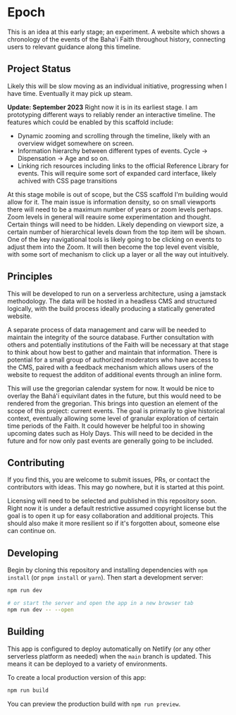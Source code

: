 # Epoch
This is an idea at this early stage; an experiment. A website which shows a chronology of the events of the Baha'i Faith throughout history, connecting users to relevant guidance along this timeline.

## Project Status
Likely this will be slow moving as an individual initiative, progressing when I have time. Eventually it may pick up steam. 

**Update: September 2023**
Right now it is in its earliest stage. I am prototyping different ways to reliably render an interactive timeline. The features which could be enabled by this scaffold include:
- Dynamic zooming and scrolling through the timeline, likely with an overview widget somewhere on screen. 
- Information hierarchy between different types of events. Cycle -> Dispensation -> Age and so on. 
- Linking rich resources including links to the official Reference Library for events. This will require some sort of expanded card interface, likely achived with CSS page transitions

At this stage mobile is out of scope, but the CSS scaffold I'm building would allow for it. The main issue is information density, so on small viewports there will need to be a maximum number of years or zoom levels perhaps. Zoom levels in general will reauire some experimentation and thought. Certain things will need to be hidden. Likely depending on viewport size, a certain number of hierarchical levels down from the top item will be shown. One of the key navigational tools is likely going to be clicking on events to adjust them into the Zoom. It will then become the top level event visible, with some sort of mechanism  to click up a layer or all the way out intuitively. 

## Principles
This will be developed to run on a serverless architecture, using a jamstack methodology. The data will be hosted in a headless CMS and structured logically, with the build process ideally producing a statically generated website.

A separate  process of data management and carw will be needed to maintain the integrity of the source database. Further consultation with others and potentially institutions of the Faith will be necessary at that stage to think about how best to gather and maintain that information. There is potential for a small group of authorized moderators who have access to the CMS, paired with a feedback mechanism which allows users of the website to request the additon of additional events through an inline form. 

This will use the gregorian calendar system for now. It would be nice to overlay the Bahá'í equivilant dates in the future, but this would need to be rendered from the gregorian. This brings into question an element of the scope of this project: current events. The goal is primarily to give historical context, eventually allowing some level of granular exploration of certain time periods of the Faith. It could however be helpful too in showing upcoming dates such as Holy Days. This will need to be decided in the future and for now only past events are generally going to be included.

## Contributing
If you find this, you are welcome to submit issues, PRs, or contact the contributors with ideas. This may go nowhere, but it is started at this point.

Licensing will need to be selected and published in this repository soon. Right now it is under a default restrictive assumed copyright license but the goal is to open it up for easy collaboration and additional projects. This should also make it more resilient so if it's forgotten about, someone else can continue on. 

## Developing

Begin by cloning this repository and installing dependencies with `npm install` (or `pnpm install` or `yarn`). Then start a development server:

```bash
npm run dev

# or start the server and open the app in a new browser tab
npm run dev -- --open
```

## Building

This app is configured to deploy automatically on Netlify (or any other serverless platform as needed) when the `main` branch is updated. This means it can be deployed to a variety of environments. 

To create a local production version of this app:

```bash
npm run build
```

You can preview the production build with `npm run preview`.
